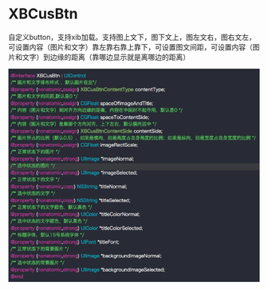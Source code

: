 # XBCusBtn
自定义button，支持xib加载。支持图上文下，图下文上，图左文右，图右文左，可设置内容（图片和文字）靠左靠右靠上靠下，可设置图文间距，可设置内容（图片和文字）到边缘的距离（靠哪边显示就是离哪边的距离）

![image](https://github.com/huisedediao/XBCusBtn/raw/master/desc.png)

